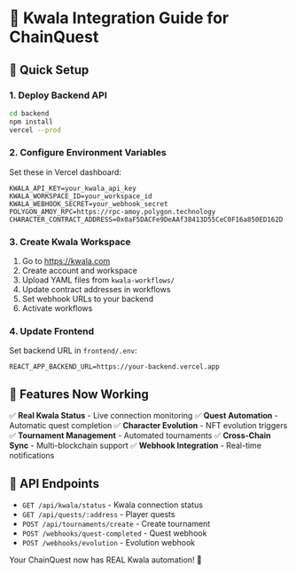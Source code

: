 # 🤖 Kwala Integration Guide for ChainQuest

## 🚀 Quick Setup

### 1. Deploy Backend API
```bash
cd backend
npm install
vercel --prod
```

### 2. Configure Environment Variables
Set these in Vercel dashboard:
```
KWALA_API_KEY=your_kwala_api_key
KWALA_WORKSPACE_ID=your_workspace_id
KWALA_WEBHOOK_SECRET=your_webhook_secret
POLYGON_AMOY_RPC=https://rpc-amoy.polygon.technology
CHARACTER_CONTRACT_ADDRESS=0x0aF5DACFe9DeAAf38413D55CeC0F16a850ED162D
```

### 3. Create Kwala Workspace
1. Go to https://kwala.com
2. Create account and workspace
3. Upload YAML files from `kwala-workflows/`
4. Update contract addresses in workflows
5. Set webhook URLs to your backend
6. Activate workflows

### 4. Update Frontend
Set backend URL in `frontend/.env`:
```
REACT_APP_BACKEND_URL=https://your-backend.vercel.app
```

## 🎯 Features Now Working

✅ **Real Kwala Status** - Live connection monitoring
✅ **Quest Automation** - Automatic quest completion
✅ **Character Evolution** - NFT evolution triggers  
✅ **Tournament Management** - Automated tournaments
✅ **Cross-Chain Sync** - Multi-blockchain support
✅ **Webhook Integration** - Real-time notifications

## 🔧 API Endpoints

- `GET /api/kwala/status` - Kwala connection status
- `GET /api/quests/:address` - Player quests
- `POST /api/tournaments/create` - Create tournament
- `POST /webhooks/quest-completed` - Quest webhook
- `POST /webhooks/evolution` - Evolution webhook

Your ChainQuest now has REAL Kwala automation! 🎉